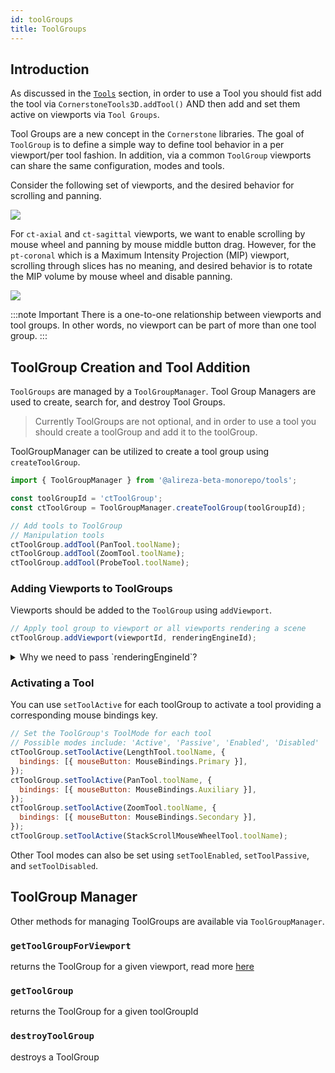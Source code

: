 ```yaml
---
id: toolGroups
title: ToolGroups
---
```


## Introduction

As discussed in the [`Tools`](./tools.md) section, in order to use a Tool you should
fist add the tool via `CornerstoneTools3D.addTool()` AND then add and set them active on viewports via `Tool Groups`.

Tool Groups are a new concept in the `Cornerstone` libraries. The goal of `ToolGroup` is to define
a simple way to define tool behavior in a per viewport/per tool fashion. In addition, via a common `ToolGroup`
viewports can share the same configuration, modes and tools.

Consider the following set of viewports, and the desired behavior for scrolling and panning.

<div style={{textAlign: 'center'}}>

![](../../assets/toolGroup-intro.png)

</div>

For `ct-axial` and `ct-sagittal` viewports, we want to enable scrolling by mouse wheel and panning by mouse middle button drag.
However, for the `pt-coronal` which is a Maximum Intensity Projection (MIP) viewport, scrolling through slices
has no meaning, and desired behavior is to rotate the MIP volume by mouse wheel and disable panning.

<div style={{textAlign: 'center'}}>

![](../../assets/toolGroup-Annotated.png)

</div>

:::note Important
There is a one-to-one relationship between viewports and tool groups. In other words, no viewport can be part of more than one tool group.
:::

## ToolGroup Creation and Tool Addition

`ToolGroups` are managed by a `ToolGroupManager`. Tool Group Managers are used to create, search for, and
destroy Tool Groups.

> Currently ToolGroups are not optional, and in order to use a tool you should create a toolGroup and add it to the toolGroup.

ToolGroupManager can be utilized to create a tool group using `createToolGroup`.

```js
import { ToolGroupManager } from '@alireza-beta-monorepo/tools';

const toolGroupId = 'ctToolGroup';
const ctToolGroup = ToolGroupManager.createToolGroup(toolGroupId);

// Add tools to ToolGroup
// Manipulation tools
ctToolGroup.addTool(PanTool.toolName);
ctToolGroup.addTool(ZoomTool.toolName);
ctToolGroup.addTool(ProbeTool.toolName);
```

### Adding Viewports to ToolGroups

Viewports should be added to the `ToolGroup` using `addViewport`.

```js
// Apply tool group to viewport or all viewports rendering a scene
ctToolGroup.addViewport(viewportId, renderingEngineId);
```

<details>
<summary>
Why we need to pass `renderingEngineId`?
</summary>

The reason is `viewportId`s are unique to a rendering engine. You can have multiple rendering engines that
include different viewports with the same `viewportId`.

</details>

### Activating a Tool

You can use `setToolActive` for each toolGroup to activate a tool providing a corresponding mouse bindings key.

```js
// Set the ToolGroup's ToolMode for each tool
// Possible modes include: 'Active', 'Passive', 'Enabled', 'Disabled'
ctToolGroup.setToolActive(LengthTool.toolName, {
  bindings: [{ mouseButton: MouseBindings.Primary }],
});
ctToolGroup.setToolActive(PanTool.toolName, {
  bindings: [{ mouseButton: MouseBindings.Auxiliary }],
});
ctToolGroup.setToolActive(ZoomTool.toolName, {
  bindings: [{ mouseButton: MouseBindings.Secondary }],
});
ctToolGroup.setToolActive(StackScrollMouseWheelTool.toolName);
```

Other Tool modes can also be set using `setToolEnabled`, `setToolPassive`, and `setToolDisabled`.

## ToolGroup Manager

Other methods for managing ToolGroups are available via `ToolGroupManager`.

### `getToolGroupForViewport`

returns the ToolGroup for a given viewport, read more [here](/api/tools/namespace/ToolGroupManager#getToolGroupForViewport)

### `getToolGroup`

returns the ToolGroup for a given toolGroupId

### `destroyToolGroup`

destroys a ToolGroup

